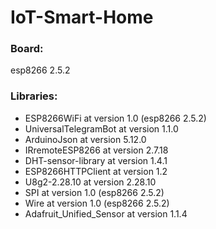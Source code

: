 # IoT-Smart-Home

### Board:
esp8266 2.5.2

### Libraries:
* ESP8266WiFi at version 1.0 (esp8266 2.5.2)
* UniversalTelegramBot at version 1.1.0
* ArduinoJson at version 5.12.0
* IRremoteESP8266 at version 2.7.18
* DHT-sensor-library at version 1.4.1
* ESP8266HTTPClient at version 1.2
* U8g2-2.28.10 at version 2.28.10
* SPI at version 1.0 (esp8266 2.5.2)
* Wire at version 1.0 (esp8266 2.5.2)
* Adafruit_Unified_Sensor at version 1.1.4
